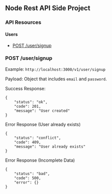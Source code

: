 **Node Rest API Side Project**
----
### API Resources

#### Users
  - [POST /user/signup](#post-user-signup)

### POST /user/signup

Example: `http://localhost:3000/v1/user/signup`

Payload: Object that includes `email` and `password`.

Success Response:

    {
	    "status": "ok",
	    "code": 201,
	    "message": "User created"
	}

Error Response (User already exists)

    {
        "status": "conflict",
        "code": 409,
        "message": "User already exists"
    }

Error Response (Incomplete Data)

    {
        "status": "bad",
        "code": 500,
        "error": {}
    }
